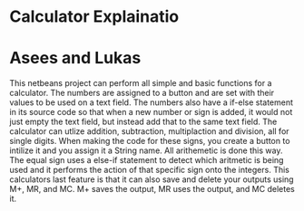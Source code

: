 # Calculator Explainatio
# Asees and Lukas
This netbeans project  can perform all simple and basic functions for a calculator. The numbers are assigned to a button and are set with their values to be used on a text field. The numbers also have a if-else statement in its source code so that when a new number or sign is added, it would not just empty the text field, but instead add that to the same text field. The calculator can utlize addition, subtraction, multiplaction and division, all for single digits. When making the code for these signs, you create a button to intilize it and you assign it a String name. All arithemetic is done this way. The equal sign uses a else-if statement to detect which aritmetic is being used and it performs the action of that specific sign onto the integers. This calculators last feature is that it can also save and delete your outputs using M+, MR, and MC. M+ saves the output, MR uses the output, and MC deletes it.
